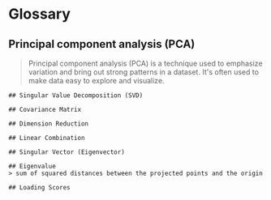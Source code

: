 # Glossary

## Principal component analysis (PCA)
> Principal component analysis (PCA) is a technique used to emphasize variation and bring out strong patterns in a dataset. It's often used to make data easy to explore and visualize.

    ## Singular Value Decomposition (SVD)

    ## Covariance Matrix

    ## Dimension Reduction

    ## Linear Combination

    ## Singular Vector (Eigenvector)

    ## Eigenvalue
    > sum of squared distances between the projected points and the origin

    ## Loading Scores